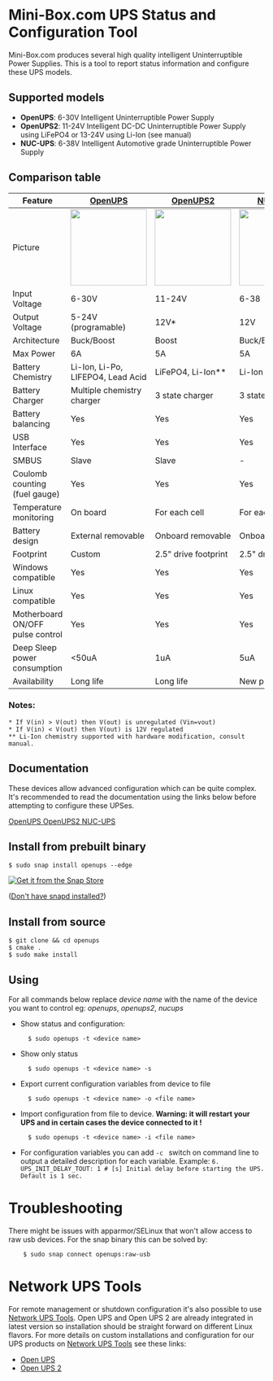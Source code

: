 
# Mini-Box.com UPS Status and Configuration Tool

Mini-Box.com produces several high quality intelligent  Uninterruptible Power Supplies. This is a tool to report status information and configure these UPS models.

## Supported models

- **OpenUPS**: 6-30V Intelligent Uninterruptible Power Supply
- **OpenUPS2**: 11-24V Intelligent DC-DC Uninterruptible Power Supply using LiFePO4 or 13-24V  using Li-Ion (see manual)
- **NUC-UPS**: 6-38V Intelligent Automotive grade Uninterruptible Power Supply

## Comparison table
| Feature | [OpenUPS](https://www.mini-box.com/OpenUPS) | [OpenUPS2](https://www.mini-box.com/OpenUPS2) | [NUC-UPS](https://www.mini-box.com/NUC-UPS) |
|---------|---------|----------|---------|
| Picture | <img src="https://resources.mini-box.com/online/PWR-OpenUPS/moreimages/openUPS-by-Mini-Box-b2.jpg" width=150px> | <img src="https://resources.mini-box.com/online/PWR-OpenUPS2/moreimages/Mini-Box-openUPS2-b2.jpg" width=150px> | <img src="https://resources.mini-box.com/online/PWR-NUC-UPS/moreimages/Mini-Box-BATT-UPS-b3.png" width=150px> |
|Input Voltage |	6-30V|	11-24V|	6-38 |
|Output Voltage|	5-24V (programable)|	12V*	| 12V|
|Architecture|	Buck/Boost|	Boost|	Buck/Boost|
|Max Power|	6A|	5A|	5A|
|Battery Chemistry|	Li-Ion, Li-Po, LIFEPO4, Lead Acid|	LiFePO4, Li-Ion**	| Li-Ion
|Battery Charger|	Multiple chemistry charger|	3 state charger|	3 state charger|
|Battery balancing|	Yes	|Yes|	Yes|
|USB Interface|	    Yes| Yes|   Yes|
|SMBUS|	Slave|	Slave|	-|
|Coulomb counting (fuel gauge)|	Yes|	Yes|	Yes|
|Temperature monitoring|	On board|	For each cell|	For each cell|
|Battery design|	External removable|	Onboard removable|	Onboard removable|
|Footprint|	Custom|	2.5" drive footprint|	2.5" drive footprint|
|Windows compatible|	Yes|	Yes|	Yes|
|Linux compatible|	Yes|	Yes	| Yes|
|Motherboard ON/OFF pulse control|	Yes|	Yes|	Yes|
Deep Sleep power consumption|	<50uA|	1uA	|5uA|
|Availability|	Long life|	Long life|	New product|

### Notes:
    * If V(in) > V(out) then V(out) is unregulated (Vin=vout)
    * If V(in) < V(out) then V(out) is 12V regulated
    ** Li-Ion chemistry supported with hardware modification, consult manual.

## Documentation

These devices allow advanced configuration which can be quite complex. It's recommended to read the documentation using the links below before attempting to configure these UPSes.

[OpenUPS ](https://resources.mini-box.com/online/PWR-OpenUPS/PWR-OpenUPS-hardware-manual.pdf)
[OpenUPS2 ](http://wiki.mini-box.com/index.php?title=OpenUPS2)
[NUC-UPS ](http://wiki.mini-box.com/index.php?title=NUC-UPS)


## Install from prebuilt binary

    $ sudo snap install openups --edge

[![Get it from the Snap Store](https://snapcraft.io/static/images/badges/en/snap-store-white.svg)](https://snapcraft.io/openups)

([Don't have snapd installed?](https://snapcraft.io/docs/core/install))

## Install from source

    $ git clone && cd openups
    $ cmake .
    $ sudo make install


## Using
 For all commands below replace *device name* with the name of the device you want to control eg: *openups*, *openups2*, *nucups*

- Show status and configuration:

        $ sudo openups -t <device name>
- Show only status

        $ sudo openups -t <device name> -s
- Export current configuration variables from device to file

        $ sudo openups -t <device name> -o <file name>

- Import configuration from file to device. 
**Warning: it will restart your UPS and in certain cases the device connected to it !**

        $ sudo openups -t <device name> -i <file name>

- For configuration variables you can add ```-c ``` switch on command line to output a detailed description for each variable. Example:
```6. UPS_INIT_DELAY_TOUT: 1 # [s] Initial delay before starting the UPS. Default is 1 sec.   ```

# Troubleshooting

There might be issues with apparmor/SELinux that won't allow access to raw usb devices.
For the snap binary this can be solved by:

        $ sudo snap connect openups:raw-usb

# Network UPS Tools

For remote management or shutdown configuration it's also possible to use [Network UPS Tools](https://networkupstools.org/). Open UPS and Open UPS 2 are already
integrated in latest version so installation should be straight forward on different Linux flavors.
For more details on custom installations and configuration for our UPS products on [Network UPS Tools](https://networkupstools.org/) see these links:
- [Open UPS](https://github.com/mini-box/openups)
- [Open UPS 2](https://github.com/mini-box/openups2)
